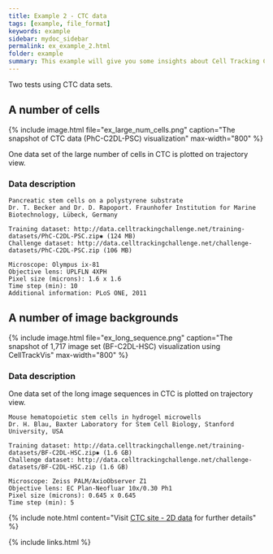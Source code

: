 ```yaml
---
title: Example 2 - CTC data
tags: [example, file_format]
keywords: example
sidebar: mydoc_sidebar
permalink: ex_example_2.html
folder: example
summary: This example will give you some insights about Cell Tracking Challenge (CTC) data on CellTrackVis.
---
```


Two tests using CTC data sets.

## A number of cells

{% include image.html file="ex_large_num_cells.png" caption="The snapshot of CTC data (PhC-C2DL-PSC) visualization" max-width="800" %}

One data set of the large number of cells in CTC is plotted on trajectory view.

### Data description
```
Pancreatic stem cells on a polystyrene substrate
Dr. T. Becker and Dr. D. Rapoport. Fraunhofer Institution for Marine Biotechnology, Lübeck, Germany

Training dataset: http://data.celltrackingchallenge.net/training-datasets/PhC-C2DL-PSC.zip✱ (124 MB)
Challenge dataset: http://data.celltrackingchallenge.net/challenge-datasets/PhC-C2DL-PSC.zip (106 MB)

Microscope: Olympus ix-81
Objective lens: UPLFLN 4XPH
Pixel size (microns): 1.6 x 1.6
Time step (min): 10
Additional information: PLoS ONE, 2011
```

## A number of image backgrounds

{% include image.html file="ex_long_sequence.png" caption="The snapshot of 1,717 image set (BF-C2DL-HSC) visualization using CellTrackVis" max-width="800" %}

### Data description

One data set of the long image sequences in CTC is plotted on trajectory view.

```
Mouse hematopoietic stem cells in hydrogel microwells
Dr. H. Blau, Baxter Laboratory for Stem Cell Biology, Stanford University, USA

Training dataset: http://data.celltrackingchallenge.net/training-datasets/BF-C2DL-HSC.zip✱ (1.6 GB)
Challenge dataset: http://data.celltrackingchallenge.net/challenge-datasets/BF-C2DL-HSC.zip (1.6 GB)

Microscope: Zeiss PALM/AxioObserver Z1
Objective lens: EC Plan-Neofluar 10x/0.30 Ph1
Pixel size (microns): 0.645 x 0.645
Time step (min): 5
```

{% include note.html content="Visit [CTC site - 2D data](http://celltrackingchallenge.net/2d-datasets/) for further details" %}

{% include links.html %}
